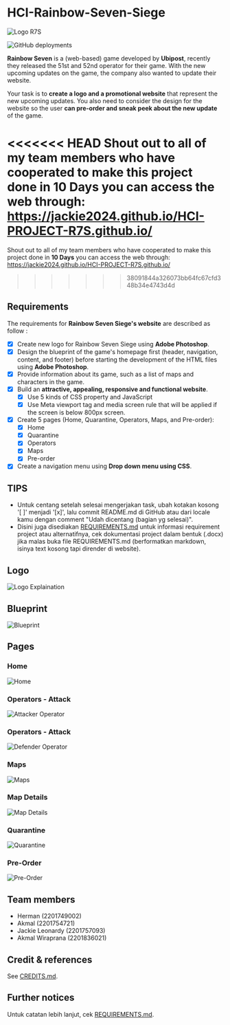 # HCI-Rainbow-Seven-Siege

![Logo R7S](Info/logo.png)

![GitHub deployments](https://img.shields.io/github/deployments/akmalrusli363/HCI-Rainbow-Seven-Siege/Github-Pages?label=GitHub%20Pages%20status)

**Rainbow Seven** is a (web-based) game developed by **Ubipost**, recently they released the 51st and 52nd operator for their game. With the new upcoming updates on the game, the company also wanted to update their website.

Your task is to **create a logo and a promotional website** that represent the new upcoming updates. You also need to consider the design for the website so the user **can pre-order and sneak peek about the new update** of the game.

<<<<<<< HEAD
Shout out to all of my team members who have cooperated to make this project done in 10 Days you can access the web through: https://jackie2024.github.io/HCI-PROJECT-R7S.github.io/
=======
Shout out to all of my team members who have cooperated to make this project done in **10 Days**
you can access the web through: 
https://jackie2024.github.io/HCI-PROJECT-R7S.github.io/
>>>>>>> 38091844a326073bb64fc67cfd348b34e4743d4d

## Requirements

The requirements for **Rainbow Seven Siege's website** are described as follow :

- [x] Create new logo for Rainbow Seven Siege using **Adobe Photoshop**.
- [x] Design the blueprint of the game's homepage first (header, navigation, content, and footer) before starting the development of the HTML files using **Adobe Photoshop**.
- [x] Provide information about its game, such as a list of maps and characters in the game.
- [x] Build an **attractive, appealing, responsive and functional website**.
   - [x] Use 5 kinds of CSS property and JavaScript
   - [x] Use Meta viewport tag and media screen rule that will be applied if the screen is below 800px screen.
- [x] Create 5 pages (Home, Quarantine, Operators, Maps, and Pre-order):
   - [x] Home
   - [x] Quarantine
   - [x] Operators
   - [x] Maps
   - [x] Pre-order
- [x] Create a navigation menu using **Drop down menu using CSS**.

## TIPS

- Untuk centang setelah selesai mengerjakan task, ubah kotakan kosong '[ ]' menjadi '[x]', lalu commit README.md di GitHub atau dari locale kamu dengan comment "Udah dicentang (bagian yg selesai)".
- Disini juga disediakan [REQUIREMENTS.md](REQUIREMENTS.md) untuk informasi requirement project atau alternatifnya, cek dokumentasi project dalam bentuk (.docx) jika malas buka file REQUIREMENTS.md (berformatkan markdown, isinya text kosong tapi dirender di website).


## Logo

![Logo Explaination](Info/r7s-logo-explaination.png)


## Blueprint

![Blueprint](Info/r7s-blueprint.png)


## Pages

### Home

![Home](Info/page/home.png)

### Operators - Attack

![Attacker Operator](Info/page/operator-attack.png)

### Operators - Attack

![Defender Operator](Info/page/operator-defense.png)

### Maps

![Maps](Info/page/maps.png)

### Map Details

![Map Details](Info/page/map-details.png)

### Quarantine

![Quarantine](Info/page/quarantine.png)

### Pre-Order

![Pre-Order](Info/page/preorder.png)


## Team members

- Herman (2201749002)
- Akmal (2201754721)
- Jackie Leonardy (2201757093)
- Akmal Wiraprana (2201836021)

## Credit & references

See [CREDITS.md](CREDITS.md).

## Further notices

Untuk catatan lebih lanjut, cek [REQUIREMENTS.md](REQUIREMENTS.md).
